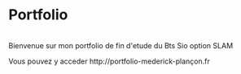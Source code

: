 # Portfolio


<p> <br> Bienvenue sur mon portfolio de fin d'etude du Bts Sio option SLAM </br> </p>

<p> Vous pouvez y acceder http://portfolio-mederick-plançon.fr </p>

